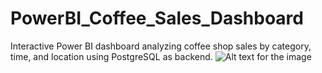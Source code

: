 # PowerBI_Coffee_Sales_Dashboard
Interactive Power BI dashboard analyzing coffee shop sales by category, time, and location using PostgreSQL as backend.
![Alt text for the image](images/Dashboard_image.png)

